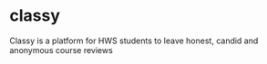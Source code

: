 # classy
Classy is a platform for HWS students to leave honest, candid and anonymous course reviews
